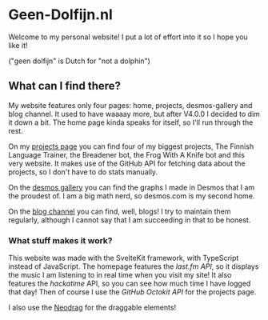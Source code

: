 # Geen-Dolfijn.nl

Welcome to my personal website! I put a lot of effort into it so I hope you like it!

("geen dolfijn" is Dutch for "not a dolphin")

## What can I find there?

My website features only four pages: home, projects, desmos-gallery and blog channel. It used to have waaaay more, but after V4.0.0 I decided to dim it down a bit. The home page kinda speaks for itself, so I'll run through the rest.

On my [projects page](https://geen-dolfijn.nl/projects) you can find four of my biggest projects, The Finnish Language Trainer, the Breadener bot, the Frog With A Knife bot and this very website. It makes use of the GitHub API for fetching data about the projects, so I don't have to do stats manually.

On the [desmos gallery](https://geen-dolfijn.nl/desmos-gallery) you can find the graphs I made in Desmos that I am the proudest of. I am a big math nerd, so desmos.com is my second home.

On the [blog channel](https://geen-dolfijn.nl/blog-channel) you can find, well, blogs! I try to maintain them regularly, although I cannot say that I am succeeding in that to be honest.

### What stuff makes it work?

This website was made with the SvelteKit framework, with TypeScript instead of JavaScript. The homepage features the _last.fm API_, so it displays the music I am listening to in real time when you visit my site! It also features the _hackatime_ API, so you can see how much time I have logged that day! Then of course I use the _GitHub Octokit API_ for the projects page.

I also use the [Neodrag](https://www.neodrag.dev/) for the draggable elements!
